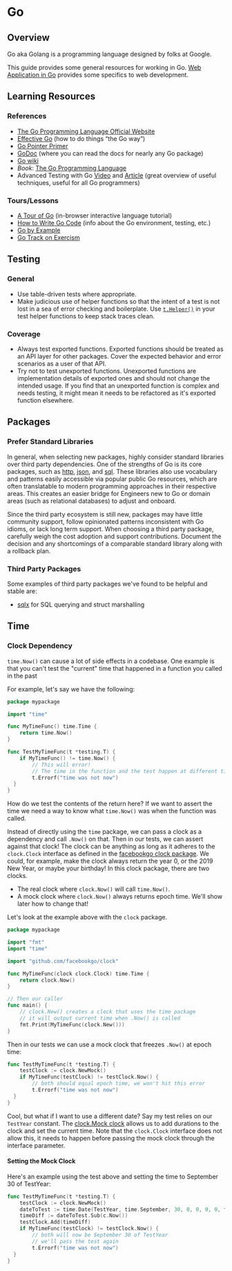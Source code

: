 # Go

## Overview

Go aka Golang is a programming language designed by folks at Google.

This guide provides some general resources for working in Go.
[Web Application in Go](../../web/server/go.md)
provides some specifics to web development.

## Learning Resources

### References

* [The Go Programming Language Official Website](https://golang.org/)
* [Effective Go](https://golang.org/doc/effective_go.html) (how to do things “the Go way”)
* [Go Pointer Primer](https://github.com/trussworks/go-pointer-primer)
* [GoDoc](https://godoc.org/) (where you can read the docs for nearly any Go package)
* [Go wiki](https://github.com/golang/go/wiki/Learn)
* _Book_: [The Go Programming Language](http://www.gopl.io/)
* Advanced Testing with Go
  [Video](https://www.youtube.com/watch?v=yszygk1cpEc)
  and [Article](https://about.sourcegraph.com/go/advanced-testing-in-go) (great overview of useful techniques, useful for all Go programmers)

### Tours/Lessons

* [A Tour of Go](https://tour.golang.org) (in-browser interactive language tutorial)
* [How to Write Go Code](https://golang.org/doc/code.html) (info about the Go environment, testing, etc.)
* [Go by Example](https://gobyexample.com)
* [Go Track on Exercism](https://exercism.io/tracks/go)

## Testing

### General

* Use table-driven tests where appropriate.
* Make judicious use of helper functions so that the intent of a test is not lost in a sea of error checking and boilerplate.
  Use [`t.Helper()`](https://golang.org/pkg/testing/#T.Helper) in your test helper functions to keep stack traces clean.

### Coverage

* Always test exported functions.
  Exported functions should be treated as an API layer for other packages.
  Cover the expected behavior and error scenarios as a user of that API.
* Try not to test unexported functions.
  Unexported functions are implementation details of exported ones
  and should not change the intended usage.
  If you find that an unexported function is complex and needs testing,
  it might mean it needs to be refactored as it's exported function elsewhere.

## Packages

### Prefer Standard Libraries

In general,
when selecting new packages,
highly consider standard libraries over third party dependencies.
One of the strengths of Go
is its core packages,
such as
[http](https://golang.org/pkg/net/http/),
[json](https://golang.org/pkg/encoding/json/),
and [sql](https://golang.org/pkg/database/sql/).
These libraries also use vocabulary and patterns
easily accessible via popular public Go resources,
which are often translatable to modern programming approaches
in their respective areas.
This creates an easier bridge
for Engineers new to Go
or domain areas (such as relational databases)
to adjust and onboard.

Since the third party ecosystem is still new,
packages may have little community support,
follow opinionated patterns inconsistent with Go idioms,
or lack long term support.
When choosing a third party package,
carefully weigh the cost adoption and support contributions.
Document the decision
and any shortcomings of a comparable standard library
along with a rollback plan.

### Third Party Packages

Some examples of third party packages we've found to be helpful and stable are:

* [sqlx](https://github.com/jmoiron/sqlx) for SQL querying and struct marshalling

## Time

### Clock Dependency

`time.Now()` can cause a lot of side effects in a codebase.
One example is
that you can't test the "current" time
that happened in a function you called in the past

For example, let's say we have the following:

```go
package mypackage

import "time"

func MyTimeFunc() time.Time {
    return time.Now()
}

func TestMyTimeFunc(t *testing.T) {
    if MyTimeFunc() != time.Now() {
        // This will error!
        // The time in the function and the test happen at different times
        t.Errorf("time was not now")
  }
}
```

How do we test the contents of the return here?
If we want to assert the time
we need a way to know what `time.Now()` was when the function was called.

Instead of directly using the `time` package,
we can pass a clock as a dependency and call `.Now()` on that.
Then in our tests, we can assert against that clock!
The clock can be anything as long as it adheres to the `clock.Clock` interface
as defined in the
[facebookgo clock package](https://godoc.org/github.com/facebookgo/clock#Clock).
We could, for example,
make the clock always return the year 0,
or the 2019 New Year,
or maybe your birthday!
In this clock package,
there are two clocks.

* The real clock where `clock.Now()` will call `time.Now()`.
* A mock clock where `clock.Now()` always returns epoch time.
  We'll show later how to change that!

Let's look at the example above with the `clock` package.

```go
package mypackage

import "fmt"
import "time"

import "github.com/facebookgo/clock"

func MyTimeFunc(clock clock.Clock) time.Time {
    return clock.Now()
}

// Then our caller
func main() {
    // clock.New() creates a clock that uses the time package
    // it will output current time when .Now() is called
    fmt.Print(MyTimeFunc(clock.New()))
}
```

Then in our tests we can use a mock clock that freezes `.Now()` at epoch time:

```go
func TestMyTimeFunc(t *testing.T) {
    testClock := clock.NewMock()
    if MyTimeFunc(testClock) != testClock.Now() {
        // both should equal epoch time, we won't hit this error
        t.Errorf("time was not now")
  }
}
```

Cool, but what if I want to use a different date?
Say my test relies on our `TestYear` constant.
The [clock.Mock clock](https://godoc.org/github.com/facebookgo/clock#Mock)
allows us to add durations to the clock and set the current time.
Note that the `clock.Clock` interface does not allow this,
it needs to happen before passing the mock clock through the interface parameter.

#### Setting the Mock Clock

Here's an example using the test above and setting the time to September 30 of TestYear:

```go
func TestMyTimeFunc(t *testing.T) {
    testClock := clock.NewMock()
    dateToTest := time.Date(TestYear, time.September, 30, 0, 0, 0, 0, time.UTC)
    timeDiff := dateToTest.Sub(c.Now())
    testClock.Add(timeDiff)
    if MyTimeFunc(testClock) != testClock.Now() {
        // both will now be September 30 of TestYear
        // we'll pass the test again
        t.Errorf("time was not now")
  }
}
```

